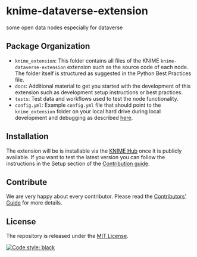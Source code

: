 # knime-dataverse-extension

some open data nodes especially for dataverse




## Package Organization

* `knime_extension`: This folder contains all files of the KNIME  `knime-dataverse-extension`  extension such as the source code of each node. The folder itself is structured as suggested in the Python Best Practices file.
* `docs`: Additional material to get you started with the development of this extension such as development setup instructions or best practices.
* `tests`: Test data and workflows used to test the node functionality.
* `config.yml`: Example `config.yml` file that should point to the `knime_extension` folder on your local hard drive during local development and debugging as described [here](https://docs.knime.com/latest/pure_python_node_extensions_guide/index.html#tutorial-writing-first-py-node).


## Installation
The extension will be is installable via the [KNIME Hub](https://hub.knime.com/) once it is publicly available. 
If you want to test the latest version you can follow the instructions in the Setup section of the [Contribution guide](https://github.com/spatial-data-lab/knime-geospatial-extension/blob/main/CONTRIBUTING.md#setup).


## Contribute
We are very happy about every contributor. Please read the [Contributors' Guide](https://github.com/spatial-data-lab/knime-geospatial-extension/blob/main/CONTRIBUTING.md) for more details.


## License
The repository is released under the [MIT License](https://opensource.org/licenses/MIT).

[![Code style: black](https://img.shields.io/badge/code%20style-black-000000.svg)](https://github.com/psf/black)